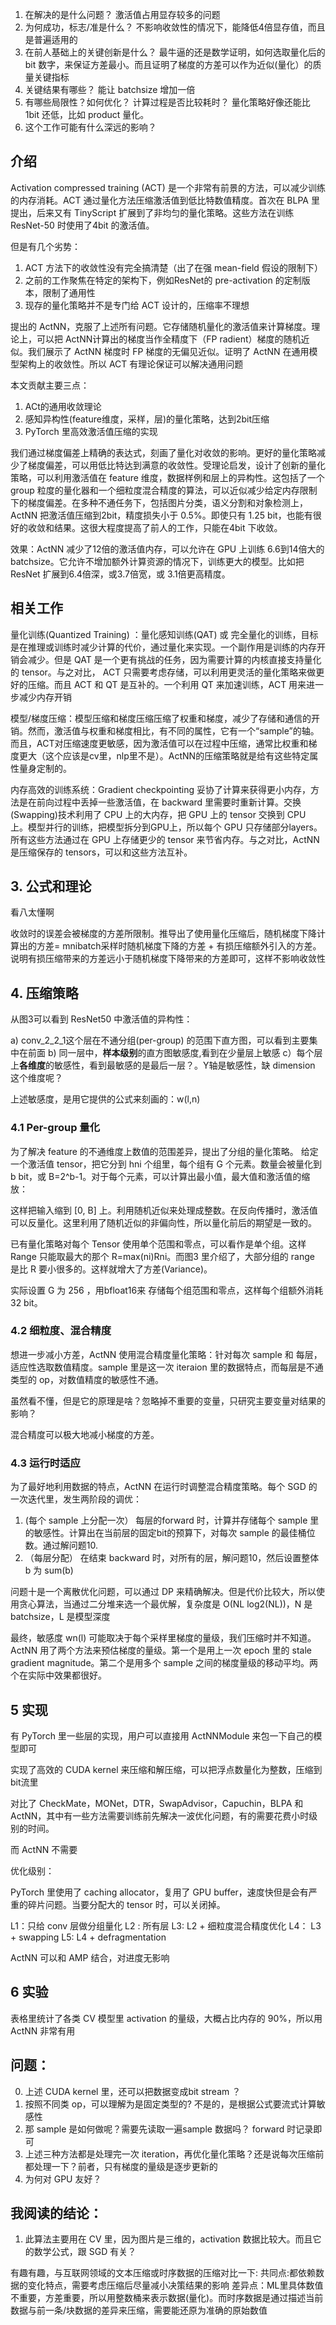1. 在解决的是什么问题？ 激活值占用显存较多的问题
2. 为何成功，标志/准是什么？ 不影响收敛性的情况下，能降低4倍显存值，而且是普遍适用的
3. 在前人基础上的关键创新是什么？ 最牛逼的还是数学证明，如何选取量化后的bit 数字，来保证方差最小。而且证明了梯度的方差可以作为近似(量化）的质量关键指标
4. 关键结果有哪些？ 能让 batchsize 增加一倍
5. 有哪些局限性？如何优化？ 计算过程是否比较耗时？ 量化策略好像还能比 1bit 还低，比如 product 量化。
6. 这个工作可能有什么深远的影响？

## 介绍
Activation compressed training (ACT) 是一个非常有前景的方法，可以减少训练的内存消耗。ACT 通过量化方法压缩激活值到低比特数值精度。首次在 BLPA 里提出，后来又有 TinyScript 扩展到了非均匀的量化策略。这些方法在训练 ResNet-50 时使用了4bit 的激活值。

但是有几个劣势：

1. ACT 方法下的收敛性没有完全搞清楚（出了在强 mean-field 假设的限制下）
2. 之前的工作聚焦在特定的架构下，例如ResNet的 pre-activation 的定制版本，限制了通用性
3. 现存的量化策略并不是专门给 ACT 设计的，压缩率不理想

提出的 ActNN，克服了上述所有问题。它存储随机量化的激活值来计算梯度。理论上，可以把 ActNN计算出的梯度当作全精度下（FP radient）梯度的随机近似。我们展示了 ActNN 梯度时 FP 梯度的无偏见近似。证明了 ActNN 在通用模型架构上的收敛性。所以 ACT 有理论保证可以解决通用问题

本文贡献主要三点：

1. ACt的通用收敛理论
2. 感知异构性(feature维度，采样，层)的量化策略，达到2bit压缩
3. PyTorch 里高效激活值压缩的实现

我们通过梯度偏差上精确的表达式，刻画了量化对收敛的影响。更好的量化策略减少了梯度偏差，可以用低比特达到满意的收敛性。受理论启发，设计了创新的量化策略，可以利用激活值在 feature 维度，数据样例和层上的异构性。这包括了一个 group 粒度的量化器和一个细粒度混合精度的算法，可以近似减少给定内存限制下的梯度偏差。在多种不通任务下，包括图片分类，语义分割和对象检测上，ActNN 把激活值压缩到2bit，精度损失小于 0.5%。即使只有 1.25 bit，也能有很好的收敛和结果。这很大程度提高了前人的工作，只能在4bit 下收敛。

效果：ActNN 减少了12倍的激活值内存，可以允许在 GPU 上训练 6.6到14倍大的batchsize。它允许不增加额外计算资源的情况下，训练更大的模型。比如把 ResNet 扩展到6.4倍深，或3.7倍宽，或 3.1倍更高精度。

## 相关工作

量化训练(Quantized Training) ：量化感知训练(QAT) 或 完全量化的训练，目标是在推理或训练时减少计算的代价，通过量化来实现。一个副作用是训练的内存开销会减少。但是 QAT 是一个更有挑战的任务，因为需要计算的内核直接支持量化的 tensor。与之对比， ACT 只需要考虑存储，可以利用更灵活的量化策略来做更好的压缩。而且 ACT 和 QT 是互补的。一个利用 QT 来加速训练，ACT 用来进一步减少内存开销

模型/梯度压缩：模型压缩和梯度压缩压缩了权重和梯度，减少了存储和通信的开销。然而，激活值与权重和梯度相比，有不同的属性，它有一个“sample”的轴。而且，ACT对压缩速度更敏感，因为激活值可以在过程中压缩，通常比权重和梯度更大（这个应该是cv里，nlp里不是）。ActNN的压缩策略就是给有这些特定属性量身定制的。

内存高效的训练系统：Gradient checkpointing 妥协了计算来获得更小内存，方法是在前向过程中丢掉一些激活值，在 backward 里需要时重新计算。交换(Swapping)技术利用了 CPU 上的大内存，把 GPU 上的 tensor 交换到 CPU 上。模型并行的训练，把模型拆分到GPU上，所以每个 GPU 只存储部分layers。所有这些方法通过在 GPU 上存储更少的 tensor 来节省内存。与之对比，ActNN 是压缩保存的 tensors，可以和这些方法互补。

## 3. 公式和理论
看八太懂啊

收敛时的误差会被梯度的方差所限制。推导出了使用量化压缩后，随机梯度下降计算出的方差= mnibatch采样时随机梯度下降的方差 + 有损压缩额外引入的方差。说明有损压缩带来的方差远小于随机梯度下降带来的方差即可，这样不影响收敛性

## 4. 压缩策略

从图3可以看到 ResNet50 中激活值的异构性：

a) conv_2_2_1这个层在不通分组(per-group) 的范围下直方图，可以看到主要集中在前面
b) 同一层中，**样本级别**的直方图敏感度,看到在少量层上敏感
c）每个层上**各维度**的敏感性，看到最敏感的是最后一层？。Y轴是敏感性，缺 dimension 这个维度呢？

上述敏感度，是用它提供的公式来刻画的：w(l,n)

### 4.1 Per-group 量化
为了解决 feature 的不通维度上数值的范围差异，提出了分组的量化策略。 给定一个激活值 tensor，把它分到 hni 个组里，每个组有 G 个元素。数量会被量化到 b bit，或 B=2^b-1。对于每个元素，可以计算出最小值，最大值和激活值的缩放：

这样把输入缩到 [0, B] 上。利用随机近似来处理成整数。在反向传播时，激活值可以反量化。这里利用了随机近似的非偏向性，所以量化前后的期望是一致的。

已有量化策略对每个 Tensor 使用单个范围和零点，可以看作是单个组。这样 Range 只能取最大的那个 R=max(ni)Rni。而图3 里介绍了，大部分组的 range 是比 R 要小很多的。这样就增大了方差(Variance)。

实际设置 G 为 256 ，用bfloat16来 存储每个组范围和零点，这样每个组额外消耗 32 bit。


### 4.2 细粒度、混合精度
想进一步减小方差，ActNN 使用混合精度量化策略：针对每次 sample 和 每层，适应性选取数值精度。sample 里是这一次 iteraion 里的数据特点，而每层是不通类型的 op，对数值精度的敏感性不通。

虽然看不懂，但是它的原理是啥？忽略掉不重要的变量，只研究主要变量对结果的影响？


混合精度可以极大地减小梯度的方差。

### 4.3 运行时适应

为了最好地利用数据的特点，ActNN 在运行时调整混合精度策略。每个 SGD 的一次迭代里，发生两阶段的调优：

1. (每个 sample 上分配一次） 每层的forward 时，计算并存储每个 sample 里的敏感性。计算出在当前层的固定bit的预算下，对每次 sample 的最佳桶位数。通过解问题10.
2. （每层分配） 在结束 backward 时，对所有的层，解问题10，然后设置整体 b 为 sum(b)

问题十是一个离散优化问题，可以通过 DP 来精确解决。但是代价比较大，所以使用贪心算法，当通过二分堆来选一个最优解，复杂度是 O(NL log2(NL))，N 是batchsize，L 是模型深度

最终，敏感度 wn(l) 可能取决于每个采样里梯度的量级，我们压缩时并不知道。ActNN 用了两个方法来预估梯度的量级。第一个是用上一次 epoch 里的 stale gradient magnitude。第二个是用多个 sample 之间的梯度量级的移动平均。两个在实际中效果都很好。

## 5 实现
有 PyTorch 里一些层的实现，用户可以直接用 ActNNModule 来包一下自己的模型即可

实现了高效的 CUDA kernel 来压缩和解压缩，可以把浮点数量化为整数，压缩到bit流里

对比了 CheckMate，MONet，DTR，SwapAdvisor，Capuchin，BLPA 和 ActNN，其中有一些方法需要训练前先解决一波优化问题，有的需要花费小时级别的时间。

而 ActNN 不需要

优化级别：

PyTorch 里使用了 caching allocator，复用了 GPU buffer，速度快但是会有严重的碎片问题。当要分配大的 tensor 时，可以关闭掉。

L1：只给 conv 层做分组量化
L2 : 所有层
L3: L2 + 细粒度混合精度优化
L4： L3 + swapping
L5: L4 + defragmentation

ActNN 可以和 AMP 结合，对进度无影响

## 6 实验

表格里统计了各类 CV 模型里 activation 的量级，大概占比内存的 90%，所以用 ActNN 非常有用

## 问题：
0. 上述 CUDA kernel 里，还可以把数据变成bit stream ？
1. 按照不同类 op，可以理解为是固定类型的? 不是的，是根据公式要流式计算敏感性
2. 那 sample 是如何做呢？需要先读取一遍sample 数据吗？ forward 时记录即可
3. 上述三种方法都是处理完一次 iteration，再优化量化策略？还是说每次压缩前都处理一下？前者，只有梯度的量级是逐步更新的
4. 为何对 GPU 友好？

## 我阅读的结论：

1. 此算法主要用在 CV 里，因为图片是三维的，activation 数据比较大。而且它的数学公式，跟 SGD 有关？

有趣有趣，与互联网领域的文本压缩或时序数据的压缩对比一下:
共同点:都依赖数据的变化特点，需要考虑压缩后尽量减小决策结果的影响
差异点：ML里具体数值不重要，方差重要，所以用整数桶来表示数据(量化)。而时序数据是通过描述当前数据与前一条/块数据的差异来压缩，需要能还原为准确的原始数值
